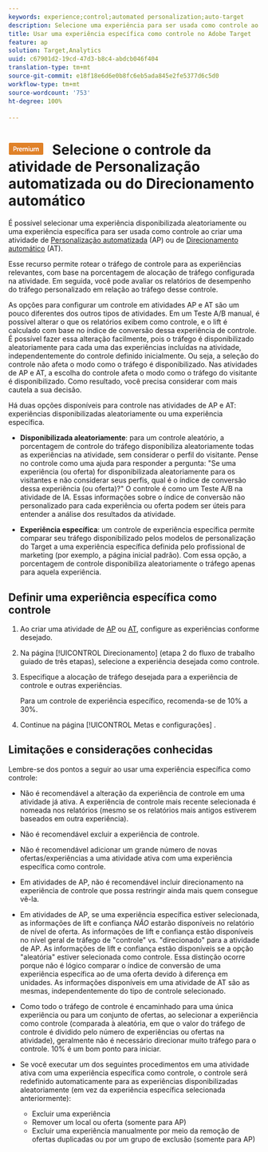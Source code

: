 ```yaml
---
keywords: experience;control;automated personalization;auto-target
description: Selecione uma experiência para ser usada como controle ao criar uma atividade de Personalização automatizada (AP) ou de Direcionamento automático (AT) no Adobe Target.
title: Usar uma experiência específica como controle no Adobe Target
feature: ap
solution: Target,Analytics
uuid: c67901d2-19cd-47d3-b8c4-abdcb046f404
translation-type: tm+mt
source-git-commit: e18f18e6d6e0b8fc6eb5ada845e2fe5377d6c5d0
workflow-type: tm+mt
source-wordcount: '753'
ht-degree: 100%

---
```



# ![PREMIUM](/help/assets/premium.png) Selecione o controle da atividade de Personalização automatizada ou do Direcionamento automático

É possível selecionar uma experiência disponibilizada aleatoriamente ou uma experiência específica para ser usada como controle ao criar uma atividade de [Personalização automatizada](/help/c-activities/t-automated-personalization/automated-personalization.md) (AP) ou de [Direcionamento automático](/help/c-activities/auto-target/auto-target-to-optimize.md) (AT).

Esse recurso permite rotear o tráfego de controle para as experiências relevantes, com base na porcentagem de alocação de tráfego configurada na atividade. Em seguida, você pode avaliar os relatórios de desempenho do tráfego personalizado em relação ao tráfego desse controle.

As opções para configurar um controle em atividades AP e AT são um pouco diferentes dos outros tipos de atividades. Em um Teste A/B manual, é possível alterar o que os relatórios exibem como controle, e o lift é calculado com base no índice de conversão dessa experiência de controle. É possível fazer essa alteração facilmente, pois o tráfego é disponibilizado aleatoriamente para cada uma das experiências incluídas na atividade, independentemente do controle definido inicialmente. Ou seja, a seleção do controle não afeta o modo como o tráfego é disponibilizado. Nas atividades de AP e AT, a escolha do controle afeta o modo como o tráfego do visitante é disponibilizado. Como resultado, você precisa considerar com mais cautela a sua decisão.

Há duas opções disponíveis para controle nas atividades de AP e AT: experiências disponibilizadas aleatoriamente ou uma experiência específica.

* **Disponibilizada aleatoriamente**: para um controle aleatório, a porcentagem de controle do tráfego disponibiliza aleatoriamente todas as experiências na atividade, sem considerar o perfil do visitante. Pense no controle como uma ajuda para responder a pergunta: &quot;Se uma experiência (ou oferta) for disponibilizada aleatoriamente para os visitantes e não considerar seus perfis, qual é o índice de conversão dessa experiência (ou oferta)?&quot; O controle é como um Teste A/B na atividade de IA. Essas informações sobre o índice de conversão não personalizado para cada experiência ou oferta podem ser úteis para entender a análise dos resultados da atividade.

* **Experiência específica**: um controle de experiência específica permite comparar seu tráfego disponibilizado pelos modelos de personalização do Target a uma experiência específica definida pelo profissional de marketing (por exemplo, a página inicial padrão). Com essa opção, a porcentagem de controle disponibiliza aleatoriamente o tráfego apenas para aquela experiência.

## Definir uma experiência específica como controle

1. Ao criar uma atividade de [AP](/help/c-activities/t-automated-personalization/create-ap-activity.md) ou [AT](/help/c-activities/t-test-ab/t-test-create-ab/ab-audience.md), configure as experiências conforme desejado.
1. Na página [!UICONTROL Direcionamento] (etapa 2 do fluxo de trabalho guiado de três etapas), selecione a experiência desejada como controle.
1. Especifique a alocação de tráfego desejada para a experiência de controle e outras experiências.

   Para um controle de experiência específico, recomenda-se de 10% a 30%.

1. Continue na página [!UICONTROL Metas e configurações] .

## Limitações e considerações conhecidas

Lembre-se dos pontos a seguir ao usar uma experiência específica como controle:

* Não é recomendável a alteração da experiência de controle em uma atividade já ativa. A experiência de controle mais recente selecionada é nomeada nos relatórios (mesmo se os relatórios mais antigos estiverem baseados em outra experiência).
* Não é recomendável excluir a experiência de controle.
* Não é recomendável adicionar um grande número de novas ofertas/experiências a uma atividade ativa com uma experiência específica como controle.
* Em atividades de AP, não é recomendável incluir direcionamento na experiência de controle que possa restringir ainda mais quem consegue vê-la.
* Em atividades de AP, se uma experiência específica estiver selecionada, as informações de lift e confiança *NÃO* estarão disponíveis no relatório de nível de oferta. As informações de lift e confiança estão disponíveis no nível geral de tráfego de &quot;controle&quot; vs. &quot;direcionado&quot; para a atividade de AP. As informações de lift e confiança estão disponíveis se a opção &quot;aleatória&quot; estiver selecionada como controle. Essa distinção ocorre porque não é lógico comparar o índice de conversão de uma experiência específica ao de uma oferta devido à diferença em unidades. As informações disponíveis em uma atividade de AT são as mesmas, independentemente do tipo de controle selecionado.
* Como todo o tráfego de controle é encaminhado para uma única experiência ou para um conjunto de ofertas, ao selecionar a experiência como controle (comparada à aleatória, em que o valor do tráfego de controle é dividido pelo número de experiências ou ofertas na atividade), geralmente não é necessário direcionar muito tráfego para o controle. 10% é um bom ponto para iniciar.
* Se você executar um dos seguintes procedimentos em uma atividade ativa com uma experiência específica como controle, o controle será redefinido automaticamente para as experiências disponibilizadas aleatoriamente (em vez da experiência específica selecionada anteriormente):

   * Excluir uma experiência
   * Remover um local ou oferta (somente para AP)
   * Excluir uma experiência manualmente por meio da remoção de ofertas duplicadas ou por um grupo de exclusão (somente para AP)

